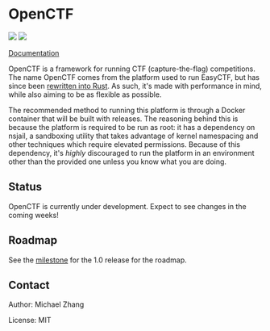 OpenCTF
=======

[![](https://travis-ci.org/easyctf/openctf.svg?branch=develop)](https://travis-ci.org/easyctf/openctf)
![](https://tokei.rs/b1/github/easyctf/openctf)

[Documentation](http://easyctf.github.io/openctf/)

OpenCTF is a framework for running CTF (capture-the-flag) competitions. The name OpenCTF comes from the platform used to run EasyCTF, but has since been [rewritten into Rust](https://github.com/ansuz/RIIR). As such, it's made with performance in mind, while also aiming to be as flexible as possible.

The recommended method to running this platform is through a Docker container that will be built with releases. The reasoning behind this is because the platform is required to be run as root: it has a dependency on nsjail, a sandboxing utility that takes advantage of kernel namespacing and other techniques which require elevated permissions. Because of this dependency, it's _highly_ discouraged to run the platform in an environment other than the provided one unless you know what you are doing.

Status
------

OpenCTF is currently under development. Expect to see changes in the coming weeks!

Roadmap
-------

See the [milestone](https://github.com/easyctf/openctf/milestone/3) for the 1.0 release for the roadmap.

Contact
-------

Author: Michael Zhang

License: MIT
